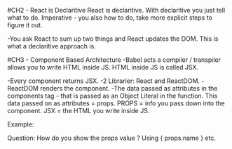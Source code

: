 #CH2 - React is Declaritive
React is declaritive. With declaritive you just tell what to do.
Imperative - you also how to do, take more explicit steps to figure it out.

-You ask React to sum up two things and React updates the DOM. This is what a declaritive approach is.

#CH3 - Component Based Architecture
-Babel acts a compiler / transpiler allows you to write HTML inside JS.
HTML inside JS is called JSX.

-Every component returns JSX.
-2 Librarier: React and ReactDOM.
-ReactDOM renders the component.
-The data passed as attributes in the components tag - that is passed as an Object Literal in the function. This data passed on as attributes = props.
PROPS = info you pass down into the component.
JSX = the HTML you write inside JS.

Example:

<!-- function PersInfo(){
return (
<div class="pers">
<h2>Name: Name1</h2>
<h2>Age: 34 </h2>
</div>
)
} -->

Question:
How do you show the props value ? Using { props.name } etc.
